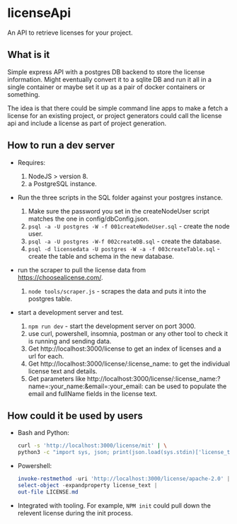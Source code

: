 # licenseApi

An API to retrieve licenses for your project.

## What is it

Simple express API with a postgres DB backend to store the license information. Might eventually convert it to a sqlite DB and run it all in a single container or maybe set it up as a pair of docker containers or something.

The idea is that there could be simple command line apps to make a fetch a license for an existing project, or project generators could call the license api and include a license as part of project generation.

## How to run a dev server

* Requires:
  1. NodeJS > version 8.
  2. a PostgreSQL instance.

* Run the three scripts in the SQL folder against your postgres instance.
  1. Make sure the password you set in the createNodeUser script matches the one in config/dbConfig.json.
  2. `psql -a -U postgres -W -f 001createNodeUser.sql` - create the node user.
  3. `psql -a -U postgres -W-f 002createDB.sql` - create the database.
  4. `psql -d licensedata -U postgres -W -a -f 003createTable.sql` - create the table and schema in the new database.
* run the scraper to pull the license data from https://choosealicense.com/.
  1. `node tools/scraper.js` - scrapes the data and puts it into the postgres table.
* start a development server and test.
  1. `npm run dev` - start the development server on port 3000.
  2. use curl, powershell, insomnia, postman or any other tool to check it is running and sending data.
  3. Get http://localhost:3000/license to get an index of licenses and a url for each.
  4. Get http://localhost:3000/license/:license_name: to get the individual license text and details.
  5. Get parameters like http://localhost:3000/license/:license_name:?name=:your_name:&email=:your_email: can be used to populate the email and fullName fields in the license text.

## How could it be used by users

* Bash and Python:

  ``` bash
  curl -s 'http://localhost:3000/license/mit' | \
  python3 -c "import sys, json; print(json.load(sys.stdin)['license_text'])" > LICENSE.md
  ```

* Powershell:

  ``` powershell
  invoke-restmethod -uri 'http://localhost:3000/license/apache-2.0' |
  select-object -expandproperty license_text |
  out-file LICENSE.md
  ```

* Integrated with tooling. For example, `NPM init` could pull down the relevent license during the init process.
